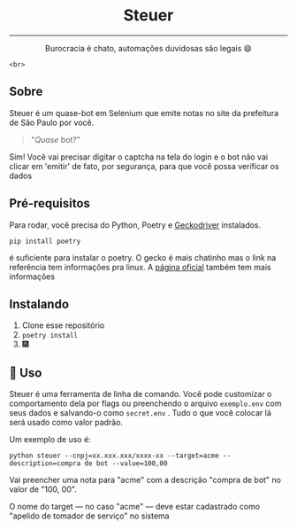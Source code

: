 <h1 align="center">Steuer</h1>

---

<p align="center"> Burocracia é chato, automações duvidosas são legais 😄

    <br>

</p>

## Sobre <a name = "about"></a>

Steuer é um quase-bot em Selenium que emite notas no site da prefeitura de São Paulo
por você.

> "_Quase_ bot?"

Sim! Você vai precisar digitar o captcha na tela do login e o bot não vai clicar
em 'emitir' de fato, por segurança, para que você possa verificar os dados

## Pré-requisitos

Para rodar, você precisa do Python, Poetry e [Geckodriver](https://medium.com/beelabsolutions/baixando-e-configurando-o-geckodriver-no-ubuntu-dc2fe14d91c) instalados.

```
pip install poetry
```

é suficiente para instalar o poetry. O gecko é mais chatinho mas o link na referência
tem informações pra linux. A [página oficial](https://github.com/mozilla/geckodriver) também tem mais informações

## Instalando

1. Clone esse repositório
2. `poetry install`
3. :fireworks:

## 🎈 Uso

Steuer é uma ferramenta de linha de comando. Você pode customizar o comportamento
dela por flags ou preenchendo o arquivo `exemplo.env` com seus dados e salvando-o
como `secret.env` . Tudo o que você colocar lá será usado como valor padrão.

Um exemplo de uso é:

```
python steuer --cnpj=xx.xxx.xxx/xxxx-xx --target=acme --description=compra de bot --value=100,00
```

Vai preencher uma nota para "acme" com a descrição "compra de bot" no valor de "100, 00".

O nome do target ― no caso "acme" ― deve estar cadastrado como "apelido de tomador de serviço"
no sistema
